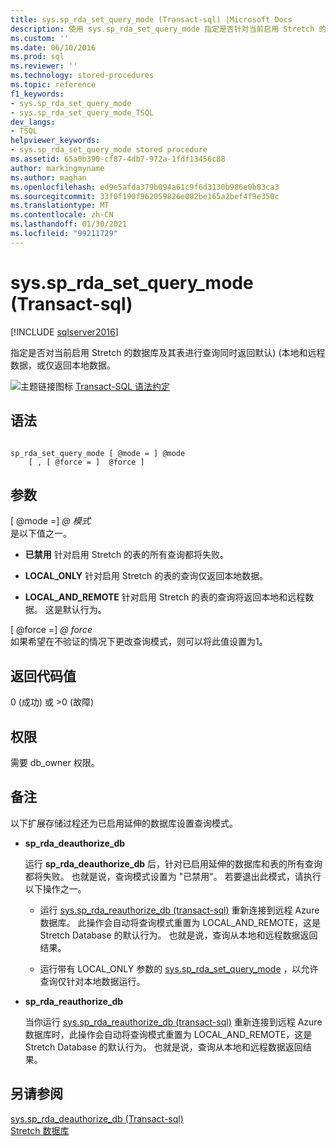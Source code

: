 ```yaml
---
title: sys.sp_rda_set_query_mode (Transact-sql) |Microsoft Docs
description: 使用 sys.sp_rda_set_query_mode 指定是否针对当前启用 Stretch 的数据库及其表的查询返回本地和远程数据或仅返回本地数据。
ms.custom: ''
ms.date: 06/10/2016
ms.prod: sql
ms.reviewer: ''
ms.technology: stored-procedures
ms.topic: reference
f1_keywords:
- sys.sp_rda_set_query_mode
- sys.sp_rda_set_query_mode_TSQL
dev_langs:
- TSQL
helpviewer_keywords:
- sys.sp_rda_set_query_mode stored procedure
ms.assetid: 65a0b390-cf87-4db7-972a-1fdf13456c88
author: markingmyname
ms.author: maghan
ms.openlocfilehash: ed9e5afda379b094a61c9f6d3130b986e0b83ca3
ms.sourcegitcommit: 33f0f190f962059826e002be165a2bef4f9e350c
ms.translationtype: MT
ms.contentlocale: zh-CN
ms.lasthandoff: 01/30/2021
ms.locfileid: "99211729"
---
```

# <a name="syssp_rda_set_query_mode-transact-sql"></a>sys.sp_rda_set_query_mode (Transact-sql) 
[!INCLUDE [sqlserver2016](../../includes/applies-to-version/sqlserver2016.md)]

  指定是否对当前启用 Stretch 的数据库及其表进行查询同时返回默认)  (本地和远程数据，或仅返回本地数据。  
  
 ![主题链接图标](../../database-engine/configure-windows/media/topic-link.gif "“主题链接”图标") [Transact-SQL 语法约定](../../t-sql/language-elements/transact-sql-syntax-conventions-transact-sql.md)  
  
## <a name="syntax"></a>语法  
  
```  
  
sp_rda_set_query_mode [ @mode = ] @mode   
    [ , [ @force = ]  @force ]  
```  
  
## <a name="arguments"></a>参数  
 [ @mode =] *\@ 模式*  
 是以下值之一。  
  
-   **已禁用** 针对启用 Stretch 的表的所有查询都将失败。  
  
-   **LOCAL_ONLY** 针对启用 Stretch 的表的查询仅返回本地数据。  
  
-   **LOCAL_AND_REMOTE** 针对启用 Stretch 的表的查询将返回本地和远程数据。 这是默认行为。  
  
 [ @force =] *\@ force*  
 如果希望在不验证的情况下更改查询模式，则可以将此值设置为1。  
  
## <a name="return-code-values"></a>返回代码值  
 0 (成功) 或 >0 (故障)   
  
## <a name="permissions"></a>权限  
 需要 db_owner 权限。  
  
## <a name="remarks"></a>备注  
 以下扩展存储过程还为已启用延伸的数据库设置查询模式。  
  
-   **sp_rda_deauthorize_db**  
  
     运行 **sp_rda_deauthorize_db** 后，针对已启用延伸的数据库和表的所有查询都将失败。 也就是说，查询模式设置为 "已禁用"。 若要退出此模式，请执行以下操作之一。  
  
    -   运行 [sys.sp_rda_reauthorize_db &#40;transact-sql&#41;](../../relational-databases/system-stored-procedures/sys-sp-rda-reauthorize-db-transact-sql.md) 重新连接到远程 Azure 数据库。 此操作会自动将查询模式重置为 LOCAL_AND_REMOTE，这是 Stretch Database 的默认行为。 也就是说，查询从本地和远程数据返回结果。  
  
    -   运行带有 LOCAL_ONLY 参数的 [sys.sp_rda_set_query_mode](../../relational-databases/system-stored-procedures/sys-sp-rda-set-query-mode-transact-sql.md) ，以允许查询仅针对本地数据运行。  
  
-   **sp_rda_reauthorize_db**  
  
     当你运行 [sys.sp_rda_reauthorize_db &#40;transact-sql&#41;](../../relational-databases/system-stored-procedures/sys-sp-rda-reauthorize-db-transact-sql.md) 重新连接到远程 Azure 数据库时，此操作会自动将查询模式重置为 LOCAL_AND_REMOTE，这是 Stretch Database 的默认行为。 也就是说，查询从本地和远程数据返回结果。  
  
## <a name="see-also"></a>另请参阅  
 [sys.sp_rda_deauthorize_db &#40;Transact-sql&#41;](../../relational-databases/system-stored-procedures/sys-sp-rda-deauthorize-db-transact-sql.md)   
 [Stretch 数据库](../../sql-server/stretch-database/stretch-database.md)  
  
  
